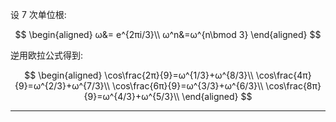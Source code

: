 设 7 次单位根:

$$
\begin{aligned}
ω&= e^{2πi/3}\\
ω^n&=ω^{n\bmod 3}
\end{aligned}
$$

逆用欧拉公式得到:

$$
\begin{aligned}
\cos\frac{2π}{9}=ω^{1/3}+ω^{8/3}\\
\cos\frac{4π}{9}=ω^{2/3}+ω^{7/3}\\
\cos\frac{6π}{9}=ω^{3/3}+ω^{6/3}\\
\cos\frac{8π}{9}=ω^{4/3}+ω^{5/3}\\
\end{aligned}
$$

---

